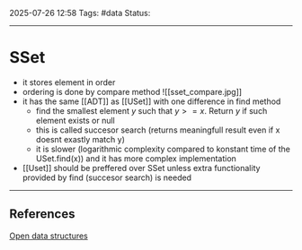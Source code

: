 
2025-07-26 12:58
Tags: #data
Status:

---
# SSet
- it stores element in order
- ordering is done by compare method
![[sset_compare.jpg]]
- it has the same [[ADT]] as [[USet]] with one difference in find method
	- find the smallest element $y$ such that $y>=x$. Return $y$ if such element exists or null
	- this is called succesor search (returns meaningfull result even if x doesnt exastly match y)
	- it is slower (logarithmic complexity compared to konstant time of the USet.find(x)) and it has more complex implementation
- [[Uset]] should be preffered over SSet unless extra functionality provided by find (succesor search) is needed


---
## References
[Open data  structures](https://opendatastructures.org/ods-cpp/1_2_Interfaces.html)



